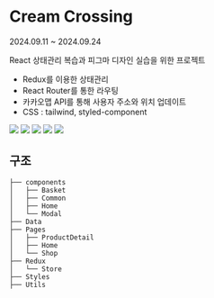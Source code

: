 # Cream Crossing
2024.09.11 ~ 2024.09.24

React 상태관리 복습과 피그마 디자인 실습을 위한 프로젝트
- Redux를 이용한 상태관리
- React Router를 통한 라우팅
- 카카오맵 API를 통해 사용자 주소와 위치 업데이트
- CSS : tailwind, styled-component

![](https://github.com/user-attachments/assets/c14308f8-46de-4e3b-84cd-ce2d54b85ade)
![](https://github.com/user-attachments/assets/7ae618d7-b1c8-41b1-9bf2-af9621f266b8)
![](https://github.com/user-attachments/assets/835de3e9-13fd-4040-a9b1-71358bab5b79)
![](https://github.com/user-attachments/assets/77206470-48ad-46da-a53b-b1de55542ee1)
![](https://github.com/user-attachments/assets/1399fdba-4f3f-4e7c-a425-43c53f7dab4f)


## 구조
```
├── components
│   ├── Basket
│   ├── Common
│   ├── Home
│   └── Modal
├── Data
├── Pages
│   ├── ProductDetail
│   ├── Home
│   └── Shop
├── Redux
│   └── Store
├── Styles
├── Utils
```
